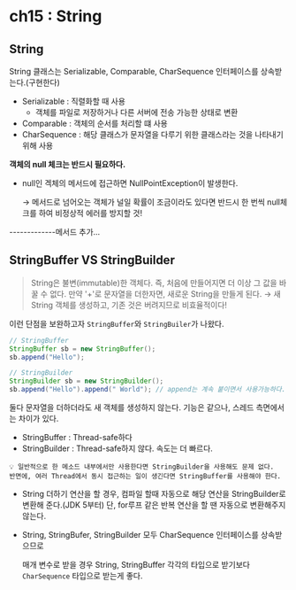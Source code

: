 # ch15 : String



## String

String 클래스는 Serializable, Comparable, CharSequence 인터페이스를 상속받는다.(구현한다)

- Serializable : 직렬화할 때 사용
    - 객체를 파일로 저장하거나 다른 서버에 전송 가능한 상태로 변환
- Comparable : 객체의 순서를 처리할 떄 사용
- CharSequence : 해당 클래스가 문자열을 다루기 위한 클래스라는 것을 나타내기 위해 사용

**객체의 null 체크는 반드시 필요하다.**

- null인 겍체의 메서드에 접근하면 NullPointException이 발생한다.
    
    → 메서드로 넘어오는 객체가 널일 확률이 조금이라도 있다면 반드시 한 번씩 null체크를 하여 비정상적 에러를 방지할 것!
    

-------------메서드 추가…


## StringBuffer VS StringBuilder

> String은 불변(immutable)한 객체다. 즉, 처음에 만들어지면 더 이상 그 값을 바꿀 수 없다. 만약 '+'로 문자열을 더한자면, 새로운 String을 만들게 된다. → 새 String 객체를 생성하고, 기존 것은 버려지므로 비효율적이다!
> 

이런 단점을 보완하고자 `StringBuffer`와 `StringBuiler`가 나왔다. 

```java
// StringBuffer
StringBuffer sb = new StringBuffer();
sb.append("Hello");

// StringBuilder
StringBuilder sb = new StringBuilder();
sb.append("Hello").append(" World"); // append는 계속 붙이면서 사용가능하다.
```

둘다 문자열을 더하더라도 새 객체를 생성하지 않는다. 기능은 같으나, 스레드 측면에서는 차이가 있다.

- StringBuffer : Thread-safe하다
- StringBuilder : Thread-safe하지 않다. 속도는 더 빠르다.


<aside>
    
    💡 일반적으로 한 메소드 내부에서만 사용한다면 StringBuilder을 사용해도 문제 없다.
    반면에, 여러 Thread에서 동시 접근하는 일이 생긴다면 StringBuffer를 사용해야 한다.

</aside>


- String 더하기 연산을 할 경우, 컴파일 할때 자동으로 해당 연산을 StringBuilder로 변환해 준다.(JDK 5부터) 단, for루프 같은 반복 연산을 할 땐 자동으로 변환해주지 않는다.
- String, StringBufer, StringBuilder 모두 CharSequence 인터페이스를 상속받으므로
    
    매개 변수로 받을 경우 String, StringBuffer 각각의 타입으로 받기보다 `CharSequence` 타입으로 받는게 좋다.
